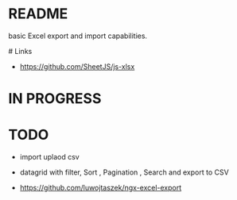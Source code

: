 # README

basic Excel export and import capabilities.

# Links

* https://github.com/SheetJS/js-xlsx

# IN PROGRESS

# TODO

* import uplaod csv
* datagrid with filter, Sort , Pagination , Search and export to CSV

* https://github.com/luwojtaszek/ngx-excel-export
